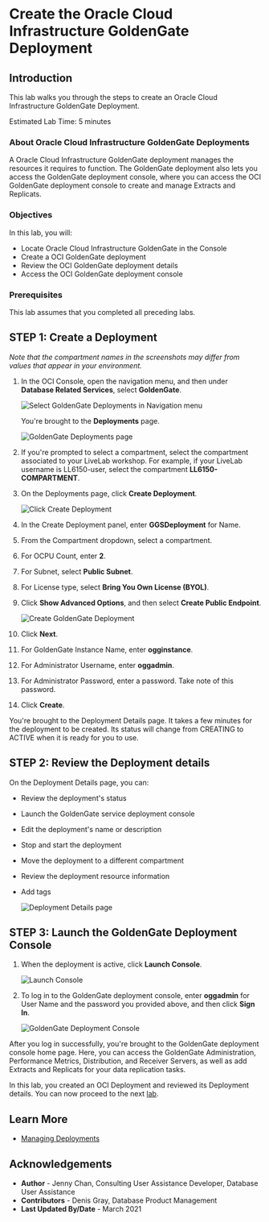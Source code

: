 # Create the Oracle Cloud Infrastructure GoldenGate Deployment

## Introduction

This lab walks you through the steps to create an Oracle Cloud Infrastructure GoldenGate Deployment.

Estimated Lab Time: 5 minutes

### About Oracle Cloud Infrastructure GoldenGate Deployments
A Oracle Cloud Infrastructure GoldenGate deployment manages the resources it requires to function. The GoldenGate deployment also lets you access the GoldenGate deployment console, where you can access the OCI GoldenGate deployment console to create and manage Extracts and Replicats.

### Objectives

In this lab, you will:
* Locate Oracle Cloud Infrastructure GoldenGate in the Console
* Create a OCI GoldenGate deployment
* Review the OCI GoldenGate deployment details
* Access the OCI GoldenGate deployment console

### Prerequisites

This lab assumes that you completed all preceding labs.

## **STEP 1**: Create a Deployment

*Note that the compartment names in the screenshots may differ from values that appear in your environment.*

1.  In the OCI Console, open the navigation menu, and then under **Database Related Services**, select **GoldenGate**.

    ![Select GoldenGate Deployments in Navigation menu](images/01-01-02.png "Access GoldenGate service")

    You're brought to the **Deployments** page.

    ![GoldenGate Deployments page](images/01-01-02a.png "Deployments page")

2.  If you're prompted to select a compartment, select the compartment associated to your LiveLab workshop. For example, if your LiveLab username is LL6150-user, select the compartment **LL6150-COMPARTMENT**.

2.  On the Deployments page, click **Create Deployment**.

    ![Click Create Deployment](images/01-02-01.png "Create a deployment")

3.  In the Create Deployment panel, enter **GGSDeployment** for Name.

4.  From the Compartment dropdown, select a compartment.

5.  For OCPU Count, enter **2**.

6.  For Subnet, select **Public Subnet**.

7.  For License type, select **Bring You Own License (BYOL)**.

8.  Click **Show Advanced Options**, and then select **Create Public Endpoint**.

    ![Create GoldenGate Deployment](images/02_07_ggs-createdeployment.png "Create GoldenGate Deployment")

9.  Click **Next**.

10. For GoldenGate Instance Name, enter **ogginstance**.

11. For Administrator Username, enter **oggadmin**.

12. For Administrator Password, enter a password. Take note of this password.

13. Click **Create**.

You're brought to the Deployment Details page. It takes a few minutes for the deployment to be created. Its status will change from CREATING to ACTIVE when it is ready for you to use.

## **STEP 2:** Review the Deployment details

On the Deployment Details page, you can:

* Review the deployment's status
* Launch the GoldenGate service deployment console
* Edit the deployment's name or description
* Stop and start the deployment
* Move the deployment to a different compartment
* Review the deployment resource information
* Add tags

    ![Deployment Details page](images/01-03-gg_deployment_details.png "GoldenGate Deployment details")

## **STEP 3:** Launch the GoldenGate Deployment Console

1. When the deployment is active, click **Launch Console**.

    ![Launch Console](images/04-01-ggs-launchconsole.png)

2. To log in to the GoldenGate deployment console, enter **oggadmin** for User Name and the password you provided above, and then click **Sign In**.

    ![GoldenGate Deployment Console](images/04-02-ggs-deploymentconsole-signin.png)

After you log in successfully, you're brought to the GoldenGate deployment console home page. Here, you can access the GoldenGate Administration, Performance Metrics, Distribution, and Receiver Servers, as well as add Extracts and Replicats for your data replication tasks.

In this lab, you created an OCI Deployment and reviewed its Deployment details. You can now proceed to the next [lab](#next).

## Learn More

* [Managing Deployments](https://docs.oracle.com/en/cloud/paas/goldengate-service/using/deployments.html)

## Acknowledgements
* **Author** - Jenny Chan, Consulting User Assistance Developer, Database User Assistance
* **Contributors** -  Denis Gray, Database Product Management
* **Last Updated By/Date** - March 2021
